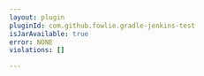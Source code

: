 ```yaml
---
layout: plugin
pluginId: com.github.fowlie.gradle-jenkins-test
isJarAvailable: true
error: NONE
violations: []

---
```

